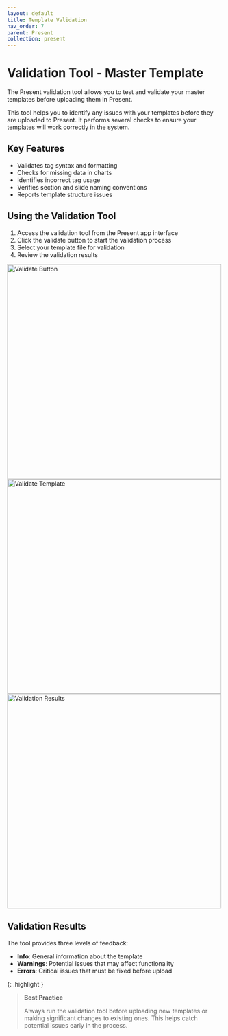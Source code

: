 ```yaml
---
layout: default
title: Template Validation
nav_order: 7
parent: Present
collection: present
---
```


# Validation Tool - Master Template

The Present validation tool allows you to test and validate your master templates before uploading them in Present.

This tool helps you to identify any issues with your templates before they are uploaded to Present. It performs several checks to ensure your templates will work correctly in the system.

## Key Features

- Validates tag syntax and formatting
- Checks for missing data in charts
- Identifies incorrect tag usage
- Verifies section and slide naming conventions
- Reports template structure issues

## Using the Validation Tool

1. Access the validation tool from the Present app interface
2. Click the validate button to start the validation process
3. Select your template file for validation
4. Review the validation results


<img src="../../assets/images/present/validate_button.png" alt="Validate Button" width="500">

<img src="../../assets/images/present/validate_template.png" alt="Validate Template" width="500">

<img src="../../assets/images/present/validation_results.png" alt="Validation Results" width="500">

## Validation Results

The tool provides three levels of feedback:

- **Info**: General information about the template
- **Warnings**: Potential issues that may affect functionality
- **Errors**: Critical issues that must be fixed before upload

{: .highlight }
> **Best Practice**
>
> Always run the validation tool before uploading new templates or making significant changes to existing ones.
> This helps catch potential issues early in the process.
